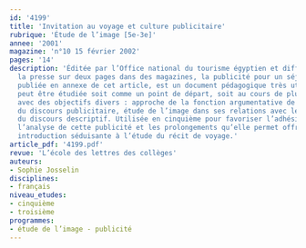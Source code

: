 ```yaml
---
id: '4199'
title: 'Invitation au voyage et culture publicitaire'
rubrique: 'Étude de l’image [5e-3e]'
annee: '2001'
magazine: 'n°10 15 février 2002'
pages: '14'
description: 'Éditée par l’Office national du tourisme égyptien et diffusée dans
  la presse sur deux pages dans des magazines, la publicité pour un séjour en Égypte,
  publiée en annexe de cet article, est un document pédagogique très utile, car elle
  peut être étudiée soit comme un point de départ, soit au cours de plusieurs séquences
  avec des objectifs divers : approche de la fonction argumentative de l’image et
  du discours publicitaire, étude de l’image dans ses relations avec le texte, étude
  du discours descriptif. Utilisée en cinquième pour favoriser l’adhésion des élèves,
  l’analyse de cette publicité et les prolongements qu’elle permet offre aussi une
  introduction séduisante à l’étude du récit de voyage.'
article_pdf: '4199.pdf'
revue: 'L’école des lettres des collèges'
auteurs:
- Sophie Josselin
disciplines:
- français
niveau_etudes:
- cinquième
- troisième
programmes:
- étude de l’image - publicité
---
```

